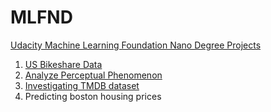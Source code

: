 # MLFND
[Udacity Machine Learning Foundation Nano Degree Projects](https://in.udacity.com/course/machine-learning-engineer-nanodegree--nd009-infn)

1. [US Bikeshare Data](https://github.com/krunal3kapadiya/MLFND/tree/master/P1-US-BikeShare-Data)
2. [Analyze Perceptual Phenomenon](https://github.com/krunal3kapadiya/MLFND/tree/master/P2-Perceptual-Phenomenon)
3. [Investigating TMDB dataset](https://github.com/krunal3kapadiya/MLFND/tree/master/P3-Investigating-Tmdb-Dataset)
4. Predicting boston housing prices
